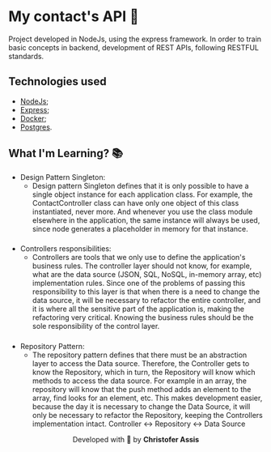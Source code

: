 # My contact's API 📝

Project developed in NodeJs, using the express framework. In order to train basic concepts in backend, development of REST APIs, following RESTFUL standards.

## Technologies used

- [NodeJs](https://nodejs.org/en/docs/);
- [Express](https://expressjs.com/pt-br/);
- [Docker](https://docs.docker.com/get-started/);
- [Postgres](https://www.postgresql.org/docs/).

## What I'm Learning? 📚
- Design Pattern Singleton:
  - Design pattern Singleton defines that it is only possible to have a single object instance for each application class. For example, the ContactController class can have only one object of this class instantiated, never more. And whenever you use the class module elsewhere in the application, the same instance will always be used, since node generates a placeholder in memory for that instance.
###
- Controllers responsibilities:
  - Controllers are tools that we only use to define the application's business rules. The controller layer should not know, for example, what are the data source (JSON, SQL, NoSQL, in-memory array, etc) implementation rules. Since one of the problems of passing this responsibility to this layer is that when there is a need to change the data source, it will be necessary to refactor the entire controller, and it is where all the sensitive part of the application is, making the refactoring very critical. Knowing the business rules should be the sole responsibility of the control layer.
###
- Repository Pattern:
  - The repository pattern defines that there must be an abstraction layer to access the Data source. Therefore, the Controller gets to know the Repository, which in turn, the Repository will know which methods to access the data source. For example in an array, the repository will know that the push method adds an element to the array, find looks for an element, etc. This makes development easier, because the day it is necessary to change the Data Source, it will only be necessary to refactor the Repository, keeping the Controllers implementation intact.
  Controller <-> Repository <-> Data Source

<p align="center">Developed with 💜 by <strong>Christofer Assis</strong></p>
